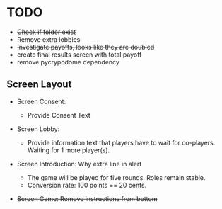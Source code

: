 # TODO

- ~~Check if folder exist~~
- ~~Remove extra lobbies~~
- ~~Investigate payoffs, looks like they are doubled~~
- ~~create final results screen with total payoff~~
- remove pycrypodome dependency


## Screen Layout

- Screen Consent: 
  - Provide Consent Text

- Screen Lobby: 
  - Provide information text that players have to wait for co-players. Waiting for 1 more player(s).

- Screen Introduction: Why extra line in alert
  - The game will be played for five rounds. Roles remain stable.
  - Conversion rate: 100 points == 20 cents.

- ~~Screen Game: Remove instructions from bottom~~